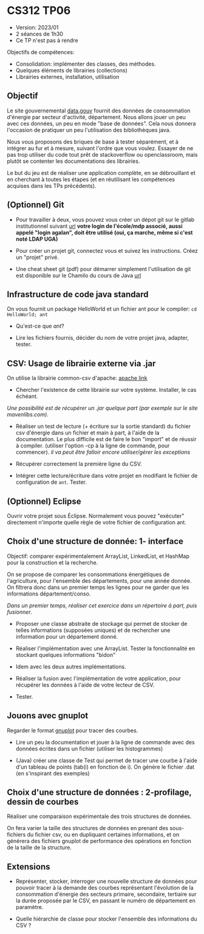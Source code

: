 # CS312 TP06

  * Version: 2023/01
  * 2 séances de 1h30
  * Ce TP n'est pas à rendre

Objectifs de compétences:
* Consolidation:  implémenter des classes, des méthodes.
* Quelques éléments de librairies (collections)
* Librairies externes, installation, utilisation 


## Objectif 

Le site gouvernemental [data.gouv](https://www.data.gouv.fr/fr/datasets/consommation-annuelle-delectricite-et-gaz-par-departement-et-par-secteur-dactivite/) fournit des données de consommation d'énergie par secteur d'activité, département. Nous allons jouer un peu avec ces données, un peu en mode "base de données". Cela nous donnera l'occasion de pratiquer un peu l'utilisation des bibliothèques java.

Nous vous proposons des briques de base à tester séparément, et à intégrer au fur et à mesure, suivant l'ordre que vous voulez. Essayer de ne pas trop utiliser du code tout prêt de stackoverflow ou openclassroom, mais plutôt se contenter les documentations des librairies.

Le but du jeu est de réaliser une application complète, en se débrouillant et en cherchant à toutes les étapes (et en réutilisant les compétences acquises dans les TPs précédents).

## (Optionnel) Git

* Pour travailler à deux, vous pouvez vous créer un dépot git sur le gitlab institutionnel suivant [url](https://gricad-gitlab.univ-grenoble-alpes.fr/) **votre login de l'école/mdp associé, aussi appelé "login agalan", doit être utilisé (oui, ça marche, même si c'est noté LDAP UGA)**

* Pour créer un projet git, connectez vous et suivez les instructions. Créez un "projet" privé.

* Une cheat sheet git (pdf) pour démarrer simplement  l'utilisation de git est disponible sur le Chamilo du cours de Java [url]()


## Infrastructure de code java standard

On vous fournit un package HelloWorld et un fichier ant pour le compiler:
`cd HelloWorld; ant`

* Qu'est-ce que _ant_? 

* Lire les fichiers fournis, décider du nom de votre projet java,
  adapter, tester.


## CSV: Usage de librairie externe via .jar 

On utilise la librairie common-csv d'apache:
[apache link](https://commons.apache.org/proper/commons-csv/apidocs/org/apache/commons/csv/package-summary.html)


* Chercher l'existence de cette librairie sur votre système. Installer, le cas échéant.

_Une possibilité est de récupérer un .jar quelque part (par exemple sur le site mavenlibs.com)_.

* Réaliser un test de lecture (+ écriture sur la sortie standard) du fichier csv d'énergie dans un fichier et main à part, à l'aide de la documentation. Le plus difficile est de faire le bon "import" et de réussir à compiler. (utiliser l'option -cp à la ligne de commande, pour commencer). _il va peut être falloir encore utiliser/gérer les exceptions_

* Récupérer correctement la première ligne du CSV. 

* Intégrer cette lecture/écriture dans votre projet en modifiant le fichier de configuration de `ant`. Tester.


## (Optionnel) Eclipse

Ouvrir votre projet sous Éclipse. Normalement vous pouvez "exécuter" directement n'importe quelle règle de votre fichier de configuration ant.


## Choix d'une structure de donnée: 1- interface

Objectif: comparer expérimentalement ArrayList, LinkedList, et HashMap pour la construction et la recherche.

On se propose de comparer les consommations énergétiques de l'agriculture, pour l'ensemble des départements, pour une année donnée. On filtrera donc dans un premier temps les lignes pour ne garder que les informations département/conso.

_Dans un premier temps, réaliser cet exercice dans un répertoire à part, puis fusionner_.

* Proposer une classe abstraite de stockage qui permet de stocker de telles informations (supposées uniques) et de rechercher une information pour un département donné.

* Réaliser l'implémentation avec une ArrayList. Tester la fonctionnalité en stockant quelques informations "bidon"

* Idem avec les deux autres implémentations.

* Réaliser la fusion avec l'implémentation de votre application, pour récupérer les données à l'aide de votre lecteur de CSV.

* Tester.


## Jouons avec gnuplot

Regarder le format [gnuplot]() pour tracer des courbes.

* Lire un peu la documentation et jouer à la ligne de commande avec des données écrites dans un fichier (utiliser les histogrammes)

* (Java) créer une classe de Test qui permet de tracer une courbe à l'aide d'un tableau de points (tab(i) en fonction de i). On génère le fichier .dat (en s'inspirant des exemples) 


## Choix d'une structure de données : 2-profilage, dessin de courbes

Réaliser une comparaison expérimentale des trois structures de données. 

On fera varier la taille des structures de données en prenant des sous-fichiers du fichier csv, ou en dupliquant certaines informations, et on générera des fichiers gnuplot de performance des opérations en fonction de la taille de la structure. 


## Extensions

* Représenter, stocker, interroger une nouvelle structure de données pour pouvoir tracer à la demande des courbes représentant l'évolution de la consommation d'énergie des secteurs primaire, secondaire, tertiaire sur la durée proposée par le CSV, en passant le numéro de département en paramètre. 

* Quelle hiérarchie de classe pour stocker l'ensemble des informations du CSV ?

